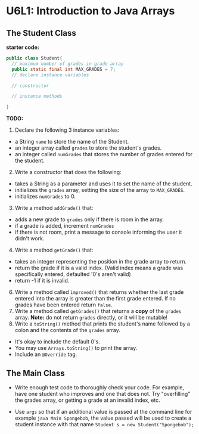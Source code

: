 # U6L1: Introduction to Java Arrays

## The Student Class

**starter code:**  

```java
public class Student{
  // maximum number of grades in grade array
  public static final int MAX_GRADES = 7;
  // declare instance variables

  // constructor

  // instance methods

}
```
**TODO:**  
1. Declare the following 3 instance variables:
  * a String `name` to store the name of the Student.
  * an integer array called `grades` to store the student's grades.
  * an integer called `numGrades` that stores the number of grades entered for the student.
2. Write a constructor that does the following:
  * takes a String as a parameter and uses it to set the name of the student.
  * initializes the `grades` array, setting the size of the array to `MAX_GRADES`.
  * initializes `numGrades` to 0.
3. Write a method `addGrade()` that:
  * adds a new grade to `grades` only if there is room in the array.
  * if a grade is added, increment `numGrades`
  * if there is not room, print a message to console informing the user it didn't work.
4. Write a method `getGrade()` that:
  * takes an integer representing the position in the grade array to return.
  * return the grade if it is a valid index. (Valid index means a grade was specifically entered, defaulted '0's aren't valid)
  * return -1 if it is invalid.
6. Write a method called `improved()` that returns whether the last grade entered into the array is greater than the first grade entered. If no grades have been entered return `false`.
7. Write a method called `getGrades()` that returns a **copy** of the `grades` array. **Note:** do not return `grades` directly, or it will be mutable!
8. Write a `toString()` method that prints the student's name followed by a colon and the contents of the `grades` array.
  * It's okay to include the default 0's.
  * You may use `Arrays.toString()` to print the array.
  * Include an `@Override` tag.

## The Main Class

* Write enough test code to thoroughly check your code. For example, have one student who improves and one that does not. Try "overfilling" the grades array, or getting a grade at an invalid index, etc.

* Use `args` so that if an additional value is passed at the command line for example `java Main Spongebob`, the value passed will be used to create a student instance with that name `Student s = new Student("Spongebob");`